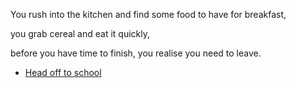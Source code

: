 You rush into the kitchen and find some food to have for breakfast,

you grab cereal and eat it quickly,

before you have time to finish, you realise you need to leave.

- [Head off to school](1-1A.md)